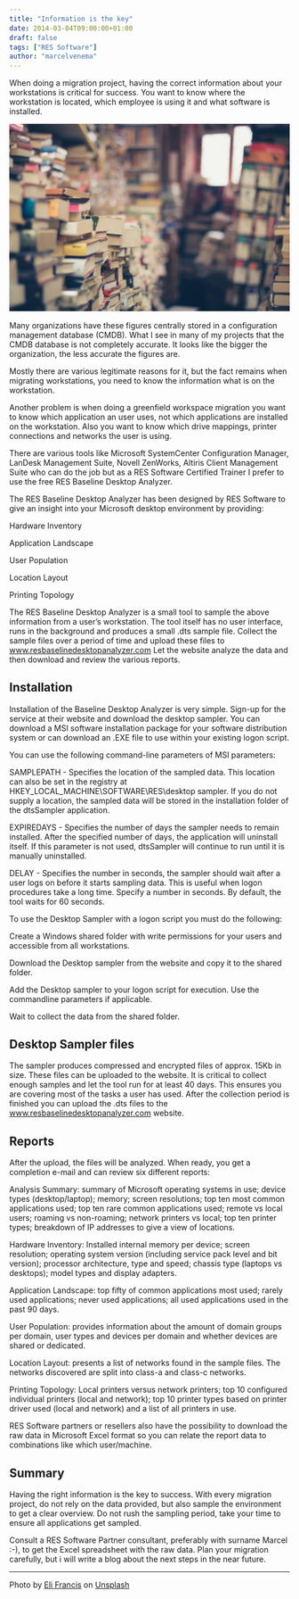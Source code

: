 ```yaml
---
title: "Information is the key"
date: 2014-03-04T09:00:00+01:00
draft: false
tags: ["RES Software"]
author: "marcelvenema"
---
```


When doing a migration project, having the correct information about your workstations is critical for success. You want to know where the workstation is located, which employee is using it and what software is installed.

![MarcelVenema.com](title.jpg)

Many organizations have these figures centrally stored in a configuration management database (CMDB). What I see in many of my projects that the CMDB database is not completely accurate. It looks like the bigger the organization, the less accurate the figures are. 


Mostly there are various legitimate reasons for it, but the fact remains when migrating workstations, you need to know the information what is on the workstation.


Another problem is when doing a greenfield workspace migration you want to know which application an user uses, not which applications are installed on the workstation. Also you want to know which drive mappings, printer connections and networks the user is using. 


There are various tools like Microsoft SystemCenter Configuration Manager, LanDesk Management Suite, Novell ZenWorks, Altiris Client Management Suite who can do the job but as a RES Software Certified Trainer I prefer to use the free RES Baseline Desktop Analyzer.

The RES Baseline Desktop Analyzer has been designed by RES Software to give an insight into your Microsoft desktop environment by providing:
 

Hardware Inventory 

Application Landscape 

User Population 

Location Layout 

Printing Topology 

The RES Baseline Desktop Analyzer is a small tool to sample the above information from a user’s workstation. The tool itself has no user interface, runs in the background and produces a small .dts sample file. Collect the sample files over a period of time and upload these files to www.resbaselinedesktopanalyzer.com Let the website analyze the data and then download and review the various reports.


## Installation
Installation of the Baseline Desktop Analyzer is very simple. Sign-up for the service at their website and download the desktop sampler. You can download a MSI software installation package for your software distribution system or can download an .EXE file to use within your existing logon script.

You can use the following command-line parameters of MSI parameters:

SAMPLEPATH - Specifies the location of the sampled data. This location can also be set in the registry at HKEY_LOCAL_MACHINE\SOFTWARE\RES\desktop sampler. If you do not supply a location, the sampled data will be stored in the installation folder of the dtsSampler application. 

EXPIREDAYS - Specifies the number of days the sampler needs to remain installed. After the specified number of days, the application will uninstall itself. If this parameter is not used, dtsSampler will continue to run until it is manually uninstalled. 

DELAY - Specifies the number in seconds, the sampler should wait after a user logs on before it starts sampling data. This is useful when logon procedures take a long time. Specify a number in seconds. By default, the tool waits for 60 seconds. 

To use the Desktop Sampler with a logon script you must do the following:

Create a Windows shared folder with write permissions for your users and accessible from all workstations. 

Download the Desktop sampler from the website and copy it to the shared folder. 

Add the Desktop sampler to your logon script for execution. Use the commandline parameters if applicable. 

Wait to collect the data from the shared folder. 


## Desktop Sampler files
The sampler produces compressed and encrypted files of approx. 15Kb in size. These files can be uploaded to the website. It is critical to collect enough samples and let the tool run for at least 40 days. This ensures you are covering most of the tasks a user has used. After the collection period is finished you can upload the .dts files to the www.resbaselinedesktopanalyzer.com website.



## Reports
After the upload, the files will be analyzed. When ready, you get a completion e-mail and can review six different reports:

Analysis Summary: summary of Microsoft operating systems in use; device types (desktop/laptop); memory; screen resolutions; top ten most common applications used; top ten rare common applications used; remote vs local users; roaming vs non-roaming; network printers vs local; top ten printer types; breakdown of IP addresses to give a view of locations. 

Hardware Inventory: Installed internal memory per device; screen resolution; operating system version (including service pack level and bit version); processor architecture, type and speed; chassis type (laptops vs desktops); model types and display adapters. 

Application Landscape: top fifty of common applications most used; rarely used applications; never used applications; all used applications used in the past 90 days. 

User Population: provides information about the amount of domain groups per domain, user types and devices per domain and whether devices are shared or dedicated. 

Location Layout: presents a list of networks found in the sample files. The networks discovered are split into class-a and class-c networks. 

Printing Topology: Local printers versus network printers; top 10 configured individual printers (local and network); top 10 printer types based on printer driver used (local and network) and a list of all printers in use. 


RES Software partners or resellers also have the possibility to download the raw data in Microsoft Excel format so you can relate the report data to combinations like which user/machine. 


## Summary
Having the right information is the key to success. With every migration project, do not rely on the data provided, but also sample the environment to get a clear overview. Do not rush the sampling period, take your time to ensure all applications get sampled. 

Consult a RES Software Partner consultant, preferably with surname Marcel :-), to get the Excel spreadsheet with the raw data. Plan your migration carefully, but i will write a blog about the next steps in the near future. 

---
Photo by <a href="https://unsplash.com/@elifrancis?utm_content=creditCopyText&utm_medium=referral&utm_source=unsplash">Eli Francis</a> on <a href="https://unsplash.com/photos/assorted-books-in-shallow-focus-photography-_M-DrbiNFa4?utm_content=creditCopyText&utm_medium=referral&utm_source=unsplash">Unsplash</a>
  